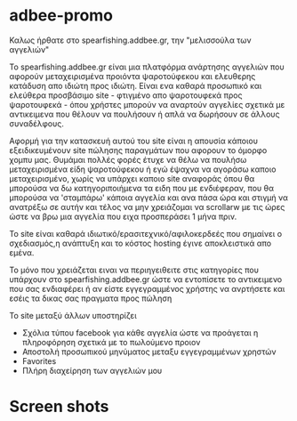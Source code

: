 # adbee-promo

Καλως ήρθατε στο spearfishing.addbee.gr, την "μελισσούλα των αγγελιών"

To spearfishing.addbee.gr είναι μια πλατφόρμα ανάρτησης αγγελιών που αφορούν μεταχειρισμένα προιόντα ψαροτούφεκου και ελευθερης κατάδυση απο ιδιώτη προς ιδιώτη. Είναι ενα καθαρά προσωπικό και ελεύθερα προσβάσιμο site - φτιγμένο απο ψαροτουφεκά προς ψαροτουφεκά - όπου χρήστες μπορούν να αναρτούν αγγελίες σχετικά με αντικειμενα που θέλουν να πουλήσουν ή απλά να δωρήσουν σε άλλους συναδέλφους.

Αφορμή για την κατασκευή αυτού του site είναι η απουσία κάποιου εξειδικευμένουν site πώλησης παραγμάτων που αφορουν το όμορφο χομπυ μας. Θυμάμαι πολλές φορές έτυχε να θέλω να πουλήσω μεταχειρισμένα είδη ψαροτούφεκου ή εγώ έψαχνα να αγοράσω καποιο μεταχειρισμένο, χωρίς να υπάρχει καποιο site αναφοράς όπου θα μπορούσα να δω κατηγοριποιήμενα τα ειδη που με ενδιέφεραν, που θα μπορούσα να 'σταμπάρω' κάποια αγγελία και ανα πάσα ώρα και στιγμή να ανατρέξω σε αυτήν και τέλος να μην χρειάζομαι να scrollarw με τις ώρες ώστε να βρω μια αγγελία που ειχα προσπεράσει 1 μήνα πριν.

Το site είναι καθαρά ιδιωτικό/ερασιτεχνικό/αφιλοκερδεές που σημαίνει ο σχεδιασμός,η ανάπτυξη και το κόστος hosting έγινε αποκλειστικά απο εμένα.

To μόνο που χρειάζεται ειναι να περιηγειθειτε στις κατηγορίες που υπάρχουν στο spearfishing.addbee.gr ώστε να εντοπίσετε το αντικειμενο που σας ενδιαφέρει ή αν είστε εγγεγραμμένος χρήστης να ανρτήσετε και εσέις τα δικας σας πραγματα προς πώληση

Το site μεταξύ άλλων υποστηρίζει

- Σχόλια τύπoυ facebook για κάθε αγγελία ώστε να προάγεται η πληροφόρηση σχετικά με το πωλούμενο προιον
- Αποστολή προσωπικού μηνύματος μεταξυ εγγεγραμμένων χρηστών
- Favorites
- Πλήρη διαχείρηση των αγγελιών μου

# Screen shots








